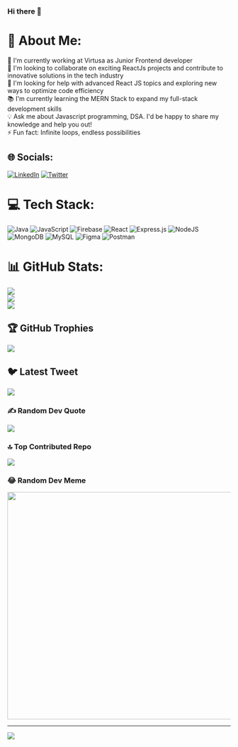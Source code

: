 ### Hi there 👋

# 💫 About Me:
🏢 I'm currently working at Virtusa as Junior Frontend developer<br>🤝 I'm looking to collaborate on exciting ReactJs projects and contribute to innovative solutions in the tech industry<br>🔎 I'm looking for help with advanced React JS topics and exploring new ways to optimize code efficiency<br>📚 I'm currently learning the MERN Stack to expand my full-stack development skills<br>💡 Ask me about Javascript programming, DSA. I'd be happy to share my knowledge and help you out!<br>⚡ Fun fact: Infinite loops, endless possibilities


## 🌐 Socials:
[![LinkedIn](https://img.shields.io/badge/LinkedIn-%230077B5.svg?logo=linkedin&logoColor=white)](https://linkedin.com/in/sai-krishna-gedda) [![Twitter](https://img.shields.io/badge/Twitter-%231DA1F2.svg?logo=Twitter&logoColor=white)](https://twitter.com/1001_krishna)
# 💻 Tech Stack:
![Java](https://img.shields.io/badge/java-%23ED8B00.svg?style=for-the-badge&logo=java&logoColor=white) ![JavaScript](https://img.shields.io/badge/javascript-%23323330.svg?style=for-the-badge&logo=javascript&logoColor=%23F7DF1E) ![Firebase](https://img.shields.io/badge/firebase-%23039BE5.svg?style=for-the-badge&logo=firebase) ![React](https://img.shields.io/badge/react-%2320232a.svg?style=for-the-badge&logo=react&logoColor=%2361DAFB) ![Express.js](https://img.shields.io/badge/express.js-%23404d59.svg?style=for-the-badge&logo=express&logoColor=%2361DAFB) ![NodeJS](https://img.shields.io/badge/node.js-6DA55F?style=for-the-badge&logo=node.js&logoColor=white) ![MongoDB](https://img.shields.io/badge/MongoDB-%234ea94b.svg?style=for-the-badge&logo=mongodb&logoColor=white) ![MySQL](https://img.shields.io/badge/mysql-%2300f.svg?style=for-the-badge&logo=mysql&logoColor=white) 	![Figma](https://img.shields.io/badge/figma-%23F24E1E.svg?style=for-the-badge&logo=figma&logoColor=white) ![Postman](https://img.shields.io/badge/Postman-FF6C37?style=for-the-badge&logo=postman&logoColor=white)
# 📊 GitHub Stats:
![](https://github-readme-stats.vercel.app/api?username=Sai-Krishna1001&theme=nightowl&hide_border=false&include_all_commits=true&count_private=true)<br/>
![](https://github-readme-streak-stats.herokuapp.com/?user=Sai-Krishna1001&theme=nightowl&hide_border=false)<br/>
![](https://github-readme-stats.vercel.app/api/top-langs/?username=Sai-Krishna1001&theme=nightowl&hide_border=false&include_all_commits=true&count_private=true&layout=compact)

## 🏆 GitHub Trophies
![](https://github-profile-trophy.vercel.app/?username=Sai-Krishna1001&theme=discord&no-frame=false&no-bg=true&margin-w=4)

## 🐦 Latest Tweet
[![](https://gtce.itsvg.in/api?username=1001_krishna)](https://github.com/VishwaGauravIn/github-twitter-card-embed)

### ✍️ Random Dev Quote
![](https://quotes-github-readme.vercel.app/api?type=horizontal&theme=tokyonight)

### 🔝 Top Contributed Repo
![](https://github-contributor-stats.vercel.app/api?username=Sai-Krishna1001&limit=5&theme=gitdimmed&combine_all_yearly_contributions=true)

### 😂 Random Dev Meme
<img src="https://rm.up.railway.app/" width="512px"/>

---
[![](https://visitcount.itsvg.in/api?id=Sai-Krishna1001&icon=0&color=0)](https://visitcount.itsvg.in)

<!-- Proudly created with GPRM ( https://gprm.itsvg.in ) -->
